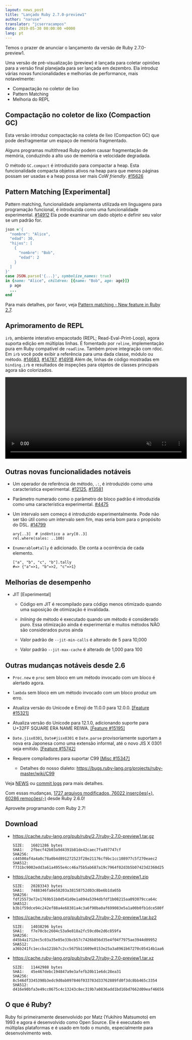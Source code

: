 ```yaml
---
layout: news_post
title: "Lançado Ruby 2.7.0-preview1"
author: "naruse"
translator: "jcserracampos"
date: 2019-05-30 00:00:00 +0000
lang: pt
---
```


Temos o prazer de anunciar o lançamento da versão de Ruby 2.7.0-preview1.

Uma versão de pré-visualização (preview) é lançada para coletar opiniões para a versão final planejada para ser lançada em dezembro.
Ela introduz várias novas funcionalidades e melhorias de performance, mais notavelmente:

* Compactação no coletor de lixo
* Pattern Matching
* Melhoria do REPL

## Compactação no coletor de lixo (Compaction GC)

Esta versão introduz compactação na coleta de lixo (Compaction GC) que pode desfragmentar um espaço de memória fragmentado.

Alguns programas multithread Ruby podem causar fragmentação de memória, conduzindo a alto uso de memória e velocidade degradada.

O método `GC.compact` é introduzido para compactar a heap. Esta funcionalidade compacta objetos ativos na heap para que menos
páginas possam ser usadas e a heap possa ser mais _CoW friendly_. [#15626](https://bugs.ruby-lang.org/issues/15626)

## Pattern Matching [Experimental]

Pattern matching, funcionalidade amplamenta utilizada em linguagens para programação funcional, é introduzida como uma funcionalidade experimental. [#14912](https://bugs.ruby-lang.org/issues/14912)
Ela pode examinar um dado objeto e definir seu valor se um padrão for.

```ruby
json ='{
  "nombre": "Alice",
  "edad": 30,
  "hijos": [
    {
      "nombre": "Bob",
      "edad": 2
    }
  ]
}'
case JSON.parse('{...}', symbolize_names: true)
in {name: "Alice", children: [{name: "Bob", age: age}]}
  p age
  ...
end
```

Para mais detalhes, por favor, veja [Pattern matching - New feature in Ruby 2.7](https://speakerdeck.com/k_tsj/pattern-matching-new-feature-in-ruby-2-dot-7).

## Aprimoramento de REPL

`irb`, ambiente interativo empacotado (REPL; Read-Eval-Print-Loop), agora suporta edição em múltiplas linhas. É fomentado por `reline`, implementação pura em Ruby compatível de `readline`.
Também prove integração com rdoc. Em `irb` você pode exibir a referência para uma dada classe, módulo ou método.  [#14683](https://bugs.ruby-lang.org/issues/14683), [#14787](https://bugs.ruby-lang.org/issues/14787), [#14918](https://bugs.ruby-lang.org/issues/14918)
Além de, linhas de código mostradas em `binding.irb` e resultados de inspeções para objetos de classes principais agora são colorizados.

<video autoplay="autoplay" controls="controls" muted="muted" width="576" height="259">
  <source src="https://cache.ruby-lang.org/pub/media/irb_improved_with_key_take2.mp4" type="video/mp4">
</video>

## Outras novas funcionalidades notáveis

* Um operador de referência de método, <code>.:</code>, é introduzido como uma característica experimental.  [#12125](https://bugs.ruby-lang.org/issues/12125), [#13581](https://bugs.ruby-lang.org/issues/13581)

* Parâmetro numerado como o parâmetro de bloco padrão é introduzida como uma característica experimental.  [#4475](https://bugs.ruby-lang.org/issues/4475)

* Um intervalo sem começo é introduzido experimentalmente. Pode não ser tão útil
  como um intervalo sem fim, mas seria bom para o propósito do DSL. [#14799](https://bugs.ruby-lang.org/issues/14799)

      ary[..3]  # indêntico a ary[0..3]
      rel.where(sales: ..100)

* `Enumerable#tally` é adicionado. Ele conta a ocorrência de cada elemento.

      ["a", "b", "c", "b"].tally
      #=> {"a"=>1, "b"=>2, "c"=>1}

## Melhorias de desempenho

* JIT [Experimental]

  * Código em JIT é recompilado para código menos otimizado quando uma suposição de otimização é invalidada.

  * _Inlining_ de método é executado quando um método é considerado puro. Essa otimização ainda é experimental e muitos métodos NÃO são considerados puros ainda

  * Valor padrão de `--jit-min-calls` é alterado de 5 para 10,000

  * Valor padrão `--jit-max-cache` é alterado de 1,000 para 100

## Outras mudanças notáveis desde 2.6

* `Proc.new` e `proc` sem bloco em um método invocado com um bloco é alertado agora.

* `lambda` sem bloco em um método invocado com um bloco produz um erro.

* Atualiza versão do Unicode e Emoji de 11.0.0 para 12.0.0.  [[Feature #15321]](https://bugs.ruby-lang.org/issues/15321)

* Atualiza versão do Unicode para 12.1.0, adicionando suporte para U+32FF SQUARE ERA NAME REIWA.  [[Feature #15195]](https://bugs.ruby-lang.org/issues/15195)

* `Date.jisx0301`, `Date#jisx0301` e `Date.parse` provisoriamente suportam a nova era Japonesa como uma extensão informal, até o novo JIS X 0301 seja emitido.  [[Feature #15742]](https://bugs.ruby-lang.org/issues/15742)

* Requere compiladores para suportar C99 [[Misc #15347]](https://bugs.ruby-lang.org/issues/15347)
  * Detalhes do nosso dialeto: <https://bugs.ruby-lang.org/projects/ruby-master/wiki/C99>

Veja [NEWS](https://github.com/ruby/ruby/blob/v2_7_0_preview1/NEWS) ou [commit logs](https://github.com/ruby/ruby/compare/v2_6_0...v2_7_0_preview1) para mais detalhes.

Com essas mudanças, [1727 arquivos modificados, 76022 inserções(+), 60286 remoções(-)](https://github.com/ruby/ruby/compare/v2_6_0...v2_7_0_preview1) desde Ruby 2.6.0!

Aproveite programando com Ruby 2.7!

## Download

* <https://cache.ruby-lang.org/pub/ruby/2.7/ruby-2.7.0-preview1.tar.gz>

      SIZE:   16021286 bytes
      SHA1:   2fbecf42b03a9d4391b81de42caec7fa497747cf
      SHA256: c44500af4a4a0c78a0b4d891272523f28e21176cf9bc1cc108977c5f270eaec2
      SHA512: f731bc9002edd3a61a4955e4cc46a75b5ab687a19c7964f02d3b5b07423d2360d25d7be5df340e884ca9945e3954e68e5eb11b209b65b3a687c71a1abc24b91f

* <https://cache.ruby-lang.org/pub/ruby/2.7/ruby-2.7.0-preview1.zip>

      SIZE:   20283343 bytes
      SHA1:   7488346fa8e58203a38158752d03c8be6b1da65b
      SHA256: fdf25573e72e1769b51b8d541d0e1a894a5394dbfdf1b08215aa093079cca64c
      SHA512: b3b1f59dce94c242ef88a4e68381a4c3a6f90ba0af699083e5a1a00b0fb1dce580f057dad25571fe789ac9aa95aa6e9c071ebb330328dc822217ac9ea9fbeb3f

* <https://cache.ruby-lang.org/pub/ruby/2.7/ruby-2.7.0-preview1.tar.bz2>

      SIZE:   14038296 bytes
      SHA1:   f7e70cbc2604c53a9e818a2fc59cd0e2d6c859fa
      SHA256: d45b4a1712ec5c03a35e85e33bcb57c7426b856d35e4f04f7975ae3944d09952
      SHA512: a36b241fc1eccba121bb7c2cc5675b11609e0153e25a3a8961b67270c05414b1aa669ce5d4a5ebe4c6b2328ea2b8f8635fbba046b70de103320b3fdcb3d51248

* <https://cache.ruby-lang.org/pub/ruby/2.7/ruby-2.7.0-preview1.tar.xz>

      SIZE:   11442988 bytes
      SHA1:   45e467debc194847a9e3afefb20b11e6dc28ea31
      SHA256: 8c546df3345398b3edc9d0ab097846f033783d33762889fd0f3dc8bb465c3354
      SHA512: d416e90bfa3e49cc0675c4c13243c8ec319b7a0836add1bd16bd7662d09eaf46656d26e772ef3b097e10779896e643edd8a6e4f885147e3235257736adfdf3b5

## O que é Ruby?

Ruby foi primeiramente desenvolvido por Matz (Yukihiro Matsumoto) em 1993 e agora é desenvolvido como Open Source. Ele é executado em múltiplas plataformas e é usado em todo o mundo, especialmente para desenvolvimento web.
